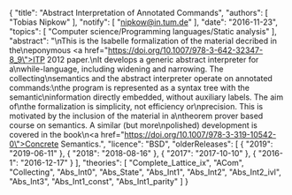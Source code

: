 {
    "title": "Abstract Interpretation of Annotated Commands",
    "authors": [
        "Tobias Nipkow"
    ],
    "notify": [
        "nipkow@in.tum.de"
    ],
    "date": "2016-11-23",
    "topics": [
        "Computer science/Programming languages/Static analysis"
    ],
    "abstract": "\nThis is the Isabelle formalization of the material decribed in the\neponymous <a href=\"https://doi.org/10.1007/978-3-642-32347-8_9\">ITP 2012 paper</a>.\nIt develops a generic abstract interpreter for a\nwhile-language, including widening and narrowing. The collecting\nsemantics and the abstract interpreter operate on annotated commands:\nthe program is represented as a syntax tree with the semantic\ninformation directly embedded, without auxiliary labels. The aim of\nthe formalization is simplicity, not efficiency or\nprecision. This is motivated by the inclusion of the material in a\ntheorem prover based course on semantics. A similar (but more\npolished) development is covered in the book\n<a href=\"https://doi.org/10.1007/978-3-319-10542-0\">Concrete Semantics</a>.",
    "licence": "BSD",
    "olderReleases": [
        {
            "2019": "2019-06-11"
        },
        {
            "2018": "2018-08-16"
        },
        {
            "2017": "2017-10-10"
        },
        {
            "2016-1": "2016-12-17"
        }
    ],
    "theories": [
        "Complete_Lattice_ix",
        "ACom",
        "Collecting",
        "Abs_Int0",
        "Abs_State",
        "Abs_Int1",
        "Abs_Int2",
        "Abs_Int2_ivl",
        "Abs_Int3",
        "Abs_Int1_const",
        "Abs_Int1_parity"
    ]
}